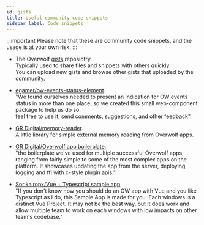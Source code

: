 ```yaml
---
id: gists
title: Useful community code snippets
sidebar_label: Code snippets
---
```


:::important
Please note that these are community code snippets, and the usage is at your own risk.
:::

* The Overwolf [gists](https://github.com/overwolf/community-gists) reposiotry.  
  Typically used to share files and snippets with others quickly.  
  You can upload new gists and browse other gists that uploaded by the community.

* [egamer/ow-events-status-element](https://www.npmjs.com/package/@egamer/ow-events-status-element).  
  "We found ourselves needed to present an indication for OW events status in more than one place, so we created this small web-component package to help us do so.  
  feel free to use it, send comments, suggestions, and other feedback".
  
* [GR Digital/memory-reader](https://github.com/GRDigital/memory-reader).  
  A little library for simple external memory reading from Overwolf apps.
  
* [GR Digital/Overwolf app boilerplate](https://github.com/GRDigital/overwolf-boilerplate).  
  "the boilerplate we've used for multiple successful Overwolf apps, ranging from fairly simple to some of the most complex apps on the platform. It showcases updating the app from the server, deploying, logging and ffi with c-style plugin apis."



* [Sorikairopx/Vue + Typescript sample app](https://github.com/Sorikairox/overwolf-vue-sample).  
  "If you don't know how you should do an OW app with Vue and you like Typescript as I do, this Sample App is made for you. Each windows is a distinct Vue Project. It may not be the best way, but it does work and allow multiple team to work on each windows with low impacts on other team's codebase."
